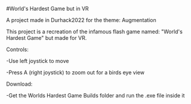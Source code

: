 #World's Hardest Game but in VR

A project made in Durhack2022 for the theme: Augmentation

This project is a recreation of the infamous flash game named: "World's Hardest Game" but made for VR. 


Controls:

-Use left joystick to move

-Press A (right joystick) to zoom out for a birds eye view

Download:

-Get the Worlds Hardest Game Builds folder and run the .exe file inside it
